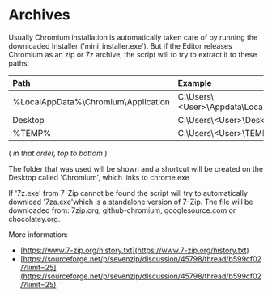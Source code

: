 # Archives

Usually Chromium installation is automatically taken care of by running the downloaded Installer ('mini_installer.exe'). But if the Editor releases Chromium as an zip or 7z archive, the script will to try to extract it to these paths:

| Path                                   | Example                                   |
|:---------------------------------------|:------------------------------------------|
| %LocalAppData%\Chromium\Application    | C:\Users\\<User\>\Appdata\Local\Chromium  |
| Desktop                                | C:\Users\\<User\>\Desktop                 |
| %TEMP%                                 | C:\Users\\\<User\>\TEMP                   |

( _in that order, top to bottom_ )

The folder that was used will be shown and a shortcut will be created on the Desktop called 'Chromium', which links to chrome.exe

If '7z.exe' from 7-Zip cannot be found the script will try to automatically download '7za.exe'which is a standalone version of 7-Zip.
The file will be downloaded from: 7zip.org, github-chromium, googlesource.com or chocolatey.org.

More information:

- [https://www.7-zip.org/history.txt](https://www.7-zip.org/history.txt)
- [https://sourceforge.net/p/sevenzip/discussion/45798/thread/b599cf02/?limit=25](https://sourceforge.net/p/sevenzip/discussion/45798/thread/b599cf02/?limit=25)
